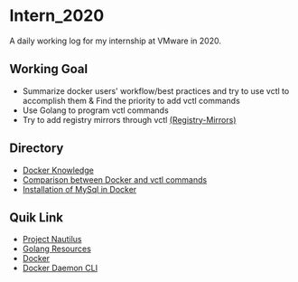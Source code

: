 # Intern_2020
A daily working log for my internship at VMware in 2020.

## Working Goal
- Summarize docker users' workflow/best practices and try to use vctl to accomplish them
  & Find the priority to add vctl commands
- Use Golang to program vctl commands
- Try to add registry mirrors through vctl
    [(Registry-Mirrors)](https://github.com/Noah-Du/Intern_2020/blob/master/Registry-Mirrors.md)

## Directory
- [Docker Knowledge](https://github.com/Noah-Du/Intern_2020/blob/master/Docker.md)
- [Comparison between Docker and vctl commands](https://github.com/Noah-Du/Intern_2020/blob/master/Compatison%20Chart%20of%20Docker%20and%20vctl%20Commands.md)
- [Installation of MySql in Docker](https://github.com/Noah-Du/Intern_2020/blob/master/mysql.md)

## Quik Link
- [Project Nautilus](https://github.com/VMwareFusion/nautilus)
- [Golang Resources](https://github.com/Noah-Du/Intern_2020/blob/master/Golang%20Resources.md)
- [Docker](https://github.com/docker/cli)
- [Docker Daemon CLI](https://docs.docker.com/engine/reference/commandline/dockerd/#daemon)
